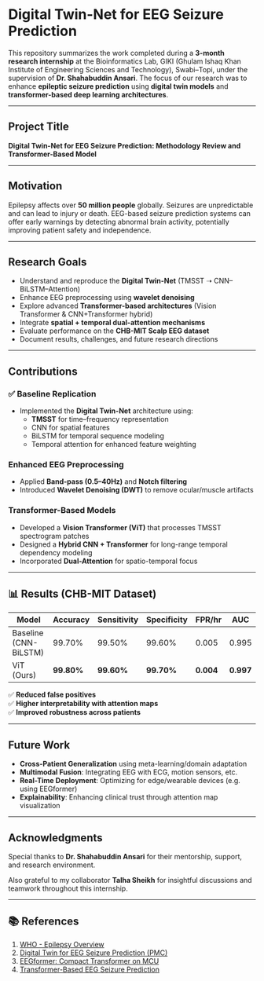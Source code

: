 #  Digital Twin-Net for EEG Seizure Prediction

This repository summarizes the work completed during a **3-month research internship** at the Bioinformatics Lab, GIKI (Ghulam Ishaq Khan Institute of Engineering Sciences and Technology), Swabi–Topi, under the supervision of **Dr. Shahabuddin Ansari**. The focus of our research was to enhance **epileptic seizure prediction** using **digital twin models** and **transformer-based deep learning architectures**.

---

##  Project Title

**Digital Twin-Net for EEG Seizure Prediction: Methodology Review and Transformer-Based Model**

---

##  Motivation

Epilepsy affects over **50 million people** globally. Seizures are unpredictable and can lead to injury or death. EEG-based seizure prediction systems can offer early warnings by detecting abnormal brain activity, potentially improving patient safety and independence.

---

##  Research Goals

- Understand and reproduce the **Digital Twin-Net** (TMSST ➝ CNN–BiLSTM–Attention)
- Enhance EEG preprocessing using **wavelet denoising**
- Explore advanced **Transformer-based architectures** (Vision Transformer & CNN+Transformer hybrid)
- Integrate **spatial + temporal dual-attention mechanisms**
- Evaluate performance on the **CHB-MIT Scalp EEG dataset**
- Document results, challenges, and future research directions

---

##  Contributions

### ✅ Baseline Replication
- Implemented the **Digital Twin-Net** architecture using:
  - **TMSST** for time–frequency representation
  - CNN for spatial features
  - BiLSTM for temporal sequence modeling
  - Temporal attention for enhanced feature weighting

###  Enhanced EEG Preprocessing
- Applied **Band-pass (0.5–40Hz)** and **Notch filtering**
- Introduced **Wavelet Denoising (DWT)** to remove ocular/muscle artifacts

###  Transformer-Based Models
- Developed a **Vision Transformer (ViT)** that processes TMSST spectrogram patches
- Designed a **Hybrid CNN + Transformer** for long-range temporal dependency modeling
- Incorporated **Dual-Attention** for spatio-temporal focus

---

## 📊 Results (CHB-MIT Dataset)

| Model               | Accuracy | Sensitivity | Specificity | FPR/hr | AUC   |
|--------------------|----------|-------------|-------------|--------|-------|
| Baseline (CNN-BiLSTM) | 99.70%   | 99.50%      | 99.60%      | 0.005  | 0.995 |
| ViT (Ours)          | **99.80%** | **99.60%**  | **99.70%**  | **0.004** | **0.997** |

✅ **Reduced false positives**  
✅ **Higher interpretability with attention maps**  
✅ **Improved robustness across patients**

---

##  Future Work

- **Cross-Patient Generalization** using meta-learning/domain adaptation  
- **Multimodal Fusion**: Integrating EEG with ECG, motion sensors, etc.  
- **Real-Time Deployment**: Optimizing for edge/wearable devices (e.g. using EEGformer)  
- **Explainability**: Enhancing clinical trust through attention map visualization

---

##  Acknowledgments

Special thanks to **Dr. Shahabuddin Ansari**  for their mentorship, support, and research environment.  

Also grateful to my collaborator **Talha Sheikh** for insightful discussions and teamwork throughout this internship.

---

## 📚 References

1. [WHO - Epilepsy Overview](https://www.who.int/news-room/fact-sheets/detail/epilepsy)  
2. [Digital Twin for EEG Seizure Prediction (PMC)](https://pmc.ncbi.nlm.nih.gov/articles/PMC11604751/)  
3. [EEGformer: Compact Transformer on MCU](https://pubmed.ncbi.nlm.nih.gov/38261487/)  
4. [Transformer-Based EEG Seizure Prediction](https://translational-medicine.biomedcentral.com/articles/10.1186/s12967-024-05678-7)
